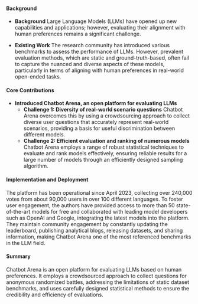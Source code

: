 #### Background
- **Background**
Large Language Models (LLMs) have opened up new capabilities and applications; however, evaluating their alignment with human preferences remains a significant challenge.

- **Existing Work**
The research community has introduced various benchmarks to assess the performance of LLMs. However, prevalent evaluation methods, which are static and ground-truth-based, often fail to capture the nuanced and diverse aspects of these models, particularly in terms of aligning with human preferences in real-world open-ended tasks.

#### Core Contributions
  - **Introduced Chatbot Arena, an open platform for evaluating LLMs**
      - **Challenge 1: Diversity of real-world scenario questions**
      Chatbot Arena overcomes this by using a crowdsourcing approach to collect diverse user questions that accurately represent real-world scenarios, providing a basis for useful discrimination between different models.
      - **Challenge 2: Efficient evaluation and ranking of numerous models**
      Chatbot Arena employs a range of robust statistical techniques to evaluate and rank models effectively, ensuring reliable results for a large number of models through an efficiently designed sampling algorithm.

#### Implementation and Deployment
The platform has been operational since April 2023, collecting over 240,000 votes from about 90,000 users in over 100 different languages. To foster user engagement, the authors have provided access to more than 50 state-of-the-art models for free and collaborated with leading model developers such as OpenAI and Google, integrating the latest models into the platform. They maintain community engagement by constantly updating the leaderboard, publishing analytical blogs, releasing datasets, and sharing information, making Chatbot Arena one of the most referenced benchmarks in the LLM field.

#### Summary
Chatbot Arena is an open platform for evaluating LLMs based on human preferences. It employs a crowdsourced approach to collect questions for anonymous randomized battles, addressing the limitations of static dataset benchmarks, and uses carefully designed statistical methods to ensure the credibility and efficiency of evaluations.